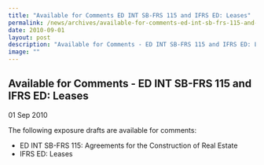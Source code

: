 ```yaml
---
title: "Available for Comments ED INT SB-FRS 115 and IFRS ED: Leases"
permalink: /news/archives/available-for-comments-ed-int-sb-frs-115-and-ifrs-ed-leases/
date: 2010-09-01
layout: post
description: "Available for Comments - ED INT SB-FRS 115 and IFRS ED: Leases"
image: ""
---
```

Available for Comments - ED INT SB-FRS 115 and IFRS ED: Leases
--------------------------------------------------------------

01 Sep 2010

The following exposure drafts are available for comments:

*   ED INT SB-FRS 115: Agreements for the Construction of Real Estate
*   IFRS ED: Leases